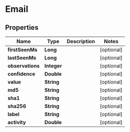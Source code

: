 

# Email


## Properties

| Name | Type | Description | Notes |
|------------ | ------------- | ------------- | -------------|
|**firstSeenMs** | **Long** |  |  [optional] |
|**lastSeenMs** | **Long** |  |  [optional] |
|**observations** | **Integer** |  |  [optional] |
|**confidence** | **Double** |  |  [optional] |
|**value** | **String** |  |  [optional] |
|**md5** | **String** |  |  [optional] |
|**sha1** | **String** |  |  [optional] |
|**sha256** | **String** |  |  [optional] |
|**label** | **String** |  |  [optional] |
|**activity** | **Double** |  |  [optional] |



